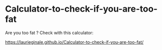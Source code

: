 # Calculator-to-check-if-you-are-too-fat
Are you too fat ? Check with this calculator:

https://laurieginale.github.io/Calculator-to-check-if-you-are-too-fat/


